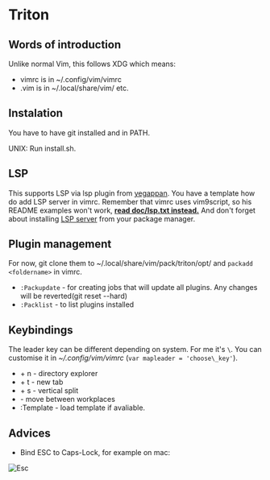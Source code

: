 # Triton

## Words of introduction

Unlike normal Vim, this follows XDG which means:
* vimrc is in ~/.config/vim/vimrc
* .vim is in ~/.local/share/vim/ etc.
## Instalation

You have to have git installed and in PATH.

UNIX: Run install.sh.

## LSP

This supports LSP via lsp plugin from [yegappan](https://github.com/yegappan/lsp). You have a template how do add LSP server in vimrc.
Remember that vimrc uses vim9script, so his README examples won't work, [**read doc/lsp.txt instead.**](https://github.com/yegappan/lsp/blob/main/doc/lsp.txt) And don't forget about installing [LSP server](https://microsoft.github.io/language-server-protocol/implementors/servers/) from your package manager.

## Plugin management

For now, git clone them to ~/.local/share/vim/pack/triton/opt/ and `packadd <foldername>` in vimrc.

* `:Packupdate` - for creating jobs that will update all plugins. Any changes will be reverted(git reset --hard)
* `:Packlist` - to list plugins installed

## Keybindings

The leader key can be different depending on system. For me it's `\`. You can customise it in _~/.config/vim/vimrc_ (`var mapleader = 'choose\_key'`).

* <leader> + n - directory explorer 
* <leader> + t - new tab
* <leader> + s - vertical split
* <Tab> - move between workplaces
* :Template - load template if avaliable.

## Advices

* Bind ESC to Caps-Lock, for example on mac:

![Esc](https://raw.github.com/DesantBucie/DesantBucie/master/easy.nvim/esc.gif)
